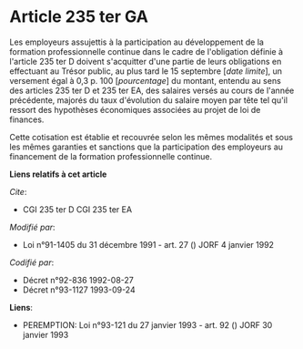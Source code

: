 # Article 235 ter GA

Les employeurs assujettis à la participation au développement de la formation professionnelle continue dans le cadre de
l'obligation définie à l'article 235 ter D doivent s'acquitter d'une partie de leurs obligations en effectuant au Trésor
public, au plus tard le 15 septembre [*date limite*], un versement égal à 0,3 p. 100 [*pourcentage*] du montant, entendu au
sens des articles 235 ter D et 235 ter EA, des salaires versés au cours de l'année précédente, majorés du taux d'évolution du
salaire moyen par tête tel qu'il ressort des hypothèses économiques associées au projet de loi de finances.

Cette cotisation est établie et recouvrée selon les mêmes modalités et sous les mêmes garanties et sanctions que la
participation des employeurs au financement de la formation professionnelle continue.

**Liens relatifs à cet article**

_Cite_:

  - CGI 235 ter D CGI 235 ter EA

_Modifié par_:

  - Loi n°91-1405 du 31 décembre 1991 - art. 27 () JORF 4 janvier 1992

_Codifié par_:

  - Décret n°92-836 1992-08-27
  - Décret n°93-1127 1993-09-24

**Liens**:

  - PEREMPTION: Loi n°93-121 du 27 janvier 1993 - art. 92 () JORF 30 janvier 1993

